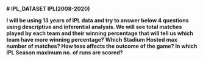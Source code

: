 ****# IPL_DATASET
IPL(2008-2020)****



**I will be using 13 years of IPL data and try to answer below 4 questions using descriptive and inferential analysis.
We will see total matches played by each team and their winning percentage that will tell us which team have more winning percentage?
Which Stadium Hosted max number of matches?
How toss affects the outcome of the game?
In which IPL Season maximum no. of runs are scored?**
